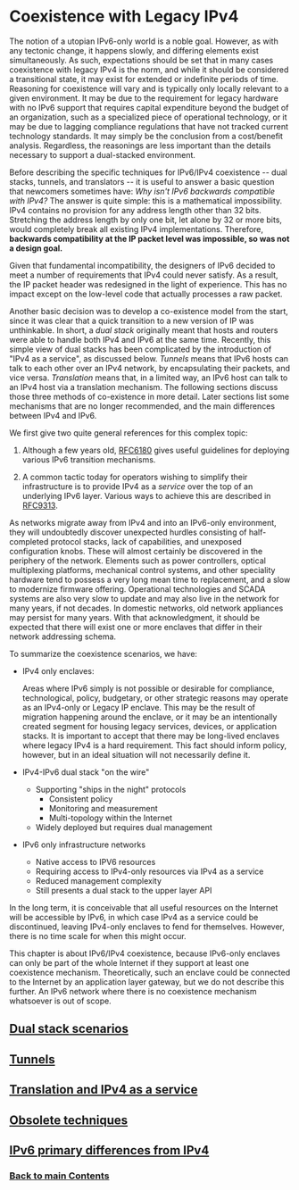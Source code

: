 # Coexistence with Legacy IPv4

The notion of a utopian IPv6-only world is a noble goal. However, as
with any tectonic change, it happens slowly, and differing elements
exist simultaneously. As such, expectations should be set that in many
cases coexistence with legacy IPv4 is the norm, and while it should be
considered a transitional state, it may exist for extended or indefinite
periods of time. Reasoning for coexistence will vary and is typically
only locally relevant to a given environment. It may be due to the
requirement for legacy hardware with no IPv6 support that requires
capital expenditure beyond the budget of an organization, such as a
specialized piece of operational technology, or it may be due to lagging
compliance regulations that have not tracked current technology
standards. It may simply be the conclusion from a cost/benefit analysis.
Regardless, the reasonings are less important than the details necessary
to support a dual-stacked environment.

Before describing the specific techniques for IPv6/IPv4 coexistence --
dual stacks, tunnels, and translators -- it is useful to answer a basic
question that newcomers sometimes have: _Why isn't IPv6 backwards
compatible with IPv4?_ The answer is quite simple: this is a
mathematical impossibility. IPv4 contains no provision for any address
length other than 32 bits. Stretching the address length by only one
bit, let alone by 32 or more bits, would completely break all existing
IPv4 implementations. Therefore, __backwards compatibility at the IP
packet level was impossible, so was not a design goal.__

Given that fundamental incompatibility, the designers of IPv6 decided to
meet a number of requirements that IPv4 could never satisfy. As a result,
the IP packet header was redesigned in the light of experience. This has
no impact except on the low-level code that actually processes
a raw packet.

Another basic decision was to develop a co-existence model from the start,
since it was clear that a quick transition to a new version of IP
was unthinkable. In short, a *dual stack*
originally meant that hosts and routers were able to handle both IPv4
and IPv6 at the same time. Recently, this simple view of dual stacks has
been complicated by the introduction of "IPv4 as a service", as
discussed below. *Tunnels* means that IPv6 hosts can talk to each other
over an IPv4 network, by encapsulating their packets, and vice versa.
*Translation* means that, in a limited way, an IPv6 host can talk to an
IPv4 host via a translation mechanism. The following sections discuss
those three methods of co-existence in more detail. Later sections
list some mechanisms that are no longer recommended, and the main
differences between IPv4 and IPv6.

We first give two quite general references for this complex topic:

1. Although a few years old,
   [RFC6180](https://www.rfc-editor.org/info/rfc6180) gives useful
   guidelines for deploying various IPv6 transition mechanisms.

1. A common tactic today for operators wishing to simplify their
   infrastructure is to provide IPv4 as a *service* over the top of an
   underlying IPv6 layer. Various ways to achieve this are described in
   [RFC9313](https://www.rfc-editor.org/info/rfc9313).

As networks migrate away from IPv4 and into an IPv6-only environment,
they will undoubtedly discover unexpected hurdles consisting of
half-completed protocol stacks, lack of capabilities, and unexposed
configuration knobs. These will almost certainly be discovered in the
periphery of the network. Elements such as power controllers, optical
multiplexing platforms, mechanical control systems, and other speciality
hardware tend to possess a very long mean time to replacement, and a
slow to modernize firmware offering. Operational technologies and SCADA
systems are also very slow to update and may also live in the network
for many years, if not decades. In domestic networks, old network
appliances may persist for many years. With that acknowledgment, it
should be expected that there will exist one or more enclaves that
differ in their network addressing schema.

To summarize the coexistence scenarios, we have:

- IPv4 only enclaves:

  Areas where IPv6 simply is not possible or
  desirable for compliance, technological, policy, budgetary, or other
  strategic reasons may operate as an IPv4-only or Legacy IP enclave.
  This may be the result of migration happening around the enclave, or
  it may be an intentionally created segment for housing legacy
  services, devices, or application stacks. It is important to accept
  that there may be long-lived enclaves where legacy IPv4 is a hard
  requirement. This fact should inform policy, however, but in an ideal
  situation will not necessarily define it.

- IPv4-IPv6 dual stack "on the wire"

  - Supporting "ships in the night" protocols
    - Consistent policy
    - Monitoring and measurement
    - Multi-topology within the Internet
  - Widely deployed but requires dual management

- IPv6 only infrastructure networks

  - Native access to IPV6 resources
  - Requiring access to IPv4-only resources via IPv4 as a service
  - Reduced management complexity
  - Still presents a dual stack to the upper layer API

In the long term, it is conceivable that all useful resources on the
Internet will be accessible by IPv6, in which case IPv4 as a service
could be discontinued, leaving IPv4-only enclaves to fend for
themselves. However, there is no time scale for when this might occur.

This chapter is about IPv6/IPv4 coexistence, because
IPv6-only enclaves can only be part of the whole Internet if
they support at least one coexistence mechanism. Theoretically,
such an enclave could be connected to the Internet by an
application layer gateway, but we do not describe this further.
An IPv6 network where there is no coexistence mechanism whatsoever
is out of scope.


<!-- Link lines generated automatically; do not delete -->

## [Dual stack scenarios](Dual%20stack%20scenarios.md)

## [Tunnels](Tunnels.md)

## [Translation and IPv4 as a service](Translation%20and%20IPv4%20as%20a%20service.md)

## [Obsolete techniques](Obsolete%20techniques.md)

## [IPv6 primary differences from IPv4](IPv6%20primary%20differences%20from%20IPv4.md)

### [<ins>Back to main Contents</ins>](../Contents.md)
